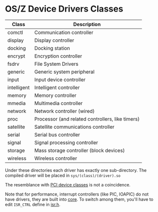OS/Z Device Drivers Classes
===========================

| Class    | Description |
| -------- | ----------- |
| comctl   | Communication controller |
| display  | Display controller |
| docking  | Docking station |
| encrypt  | Encryption controller |
| fsdrv    | File System Drivers |
| generic  | Generic system peripheral |
| input    | Input device controller |
| intelligent | Intelligent controller |
| memory   | Memory controller |
| mmedia   | Multimedia controller |
| network  | Network controller (wired) |
| proc     | Processor (and related controllers, like timers) |
| satellite | Satellite communications controller |
| serial   | Serial bus controller |
| signal   | Signal processing controller |
| storage  | Mass storage controller (block devices) |
| wireless | Wireless controller |

Under these directories each driver has exactly one sub-directory. The compiled
driver will be placed in `sys/(class)/(driver).so`

The resemblance with [PCI device classes](http://pci-ids.ucw.cz/read/PD) is not a coincidence.

Note that for performance, interrupt controllers (like PIC, IOAPIC) do not have drivers, they
are built into [core](https://github.com/bztsrc/osz/blob/master/src/core/x86_64/isrs.S). To
switch among them, you'll have to edit `ISR_CTRL` define in [isr.h](https://github.com/bztsrc/osz/blob/master/src/core/x86_64/isr.h).
